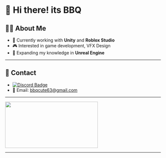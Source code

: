 # 🤑 Hi there! its BBQ

<!--
✨ Welcome to my GitHub profile! ✨
Here’s a little about me and what I’m working on!

<div align="center">
	<h2>💫 Tech Stack  💫</h2>
	<p>Languages</p>
	<img src="https://img.shields.io/badge/LuaU-2C2D72?style=flat&logo=Lua&logoColor=white" />
	<img src="https://img.shields.io/badge/C Sharp-239120?style=flat&logo=C Sharp&logoColor=white" />
	<img src="https://img.shields.io/badge/C++-00599C?style=flat&logo=C%2B%2B&logoColor=white" />
	<img src="https://img.shields.io/badge/C-A8B9CC?style=flat&logo=C&logoColor=white"/>
	<img src="https://img.shields.io/badge/Python-3776AB?style=flat&logo=Python&logoColor=white" />
	<img src="https://img.shields.io/badge/JavaScript-F7DF1E?style=flat&logo=JavaScript&logoColor=black" />
</div>

<div align="center">
	<p>Development Tools</p>
	<img src="https://img.shields.io/badge/Unity-FFFFFF?style=flat&logo=unity&logoColor=black" />
	<img src="https://img.shields.io/badge/Roblox Studio-000000?style=flat&logo=roblox&logoColor=white" />
	<img src="https://img.shields.io/badge/Unreal Engine-313131?style=flat&logo=unreal-engine&logoColor=white" />
</div>

<div align="center">
	<p>Creative & Productivity Tools</p>
	<img src="https://img.shields.io/badge/Adobe Photoshop-31A8FF?style=flat&logo=adobe-photoshop&logoColor=white" />
	<img src="https://img.shields.io/badge/Adobe Premiere Pro-9999FF?style=flat&logo=adobe-premiere-pro&logoColor=white" />
	<img src="https://img.shields.io/badge/Microsoft Word-2B579A?style=flat&logo=microsoft-word&logoColor=white" />
	<img src="https://img.shields.io/badge/Microsoft Excel-217346?style=flat&logo=microsoft-excel&logoColor=white" />
	<img src="https://img.shields.io/badge/Arduino-00979D?style=flat&logo=arduino&logoColor=white" />
</div>

---
-->
## 👨‍💻 About Me

- 🔭 Currently working with **Unity** and **Roblox Studio** 
- 🎮 Interested in game development, VFX Design
- 🌱 Expanding my knowledge in **Unreal Engine**

---

## 🔗 Contact
- [![Discord Badge](https://img.shields.io/badge/Discord-5865F2?style=flat&logo=discord&logoColor=white)](https://discordapp.com/users/718512184174313472)
- 📧 Email: bbqcute63@gmail.com

---

<a href="https://github.com/devxb/gitanimals">
<img
  src="https://render.gitanimals.org/farms/02BBQ"
  width="300"
  height="150"
/>
</a>

---
